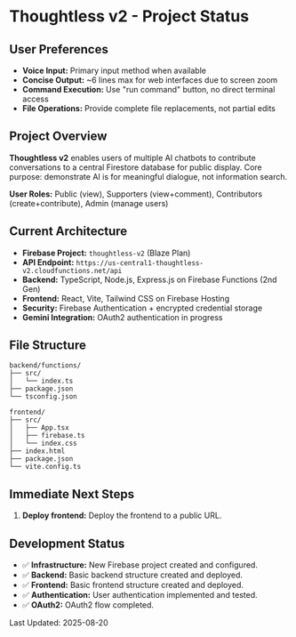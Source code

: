# Thoughtless v2 - Project Status

## User Preferences
- **Voice Input:** Primary input method when available
- **Concise Output:** ~6 lines max for web interfaces due to screen zoom
- **Command Execution:** Use "run command" button, no direct terminal access
- **File Operations:** Provide complete file replacements, not partial edits

## Project Overview
**Thoughtless v2** enables users of multiple AI chatbots to contribute conversations to a central Firestore database for public display. Core purpose: demonstrate AI is for meaningful dialogue, not information search.

**User Roles:** Public (view), Supporters (view+comment), Contributors (create+contribute), Admin (manage users)

## Current Architecture
- **Firebase Project:** `thoughtless-v2` (Blaze Plan)
- **API Endpoint:** `https://us-central1-thoughtless-v2.cloudfunctions.net/api`
- **Backend:** TypeScript, Node.js, Express.js on Firebase Functions (2nd Gen)
- **Frontend:** React, Vite, Tailwind CSS on Firebase Hosting
- **Security:** Firebase Authentication + encrypted credential storage
- **Gemini Integration:** OAuth2 authentication in progress

## File Structure
```
backend/functions/
├── src/
│   └── index.ts
├── package.json
└── tsconfig.json

frontend/
├── src/
│   ├── App.tsx
│   ├── firebase.ts
│   └── index.css
├── index.html
├── package.json
└── vite.config.ts
```

## Immediate Next Steps
1. **Deploy frontend:** Deploy the frontend to a public URL.

## Development Status
- ✅ **Infrastructure:** New Firebase project created and configured.
- ✅ **Backend:** Basic backend structure created and deployed.
- ✅ **Frontend:** Basic frontend structure created and deployed.
- ✅ **Authentication:** User authentication implemented and tested.
- ✅ **OAuth2:** OAuth2 flow completed.

Last Updated: 2025-08-20